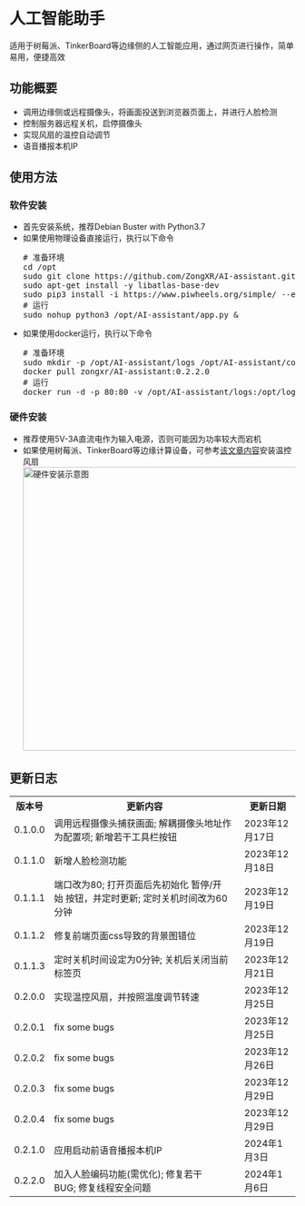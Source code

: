 <h1>人工智能助手</h1>
<p>适用于树莓派、TinkerBoard等边缘侧的人工智能应用，通过网页进行操作，简单易用，便捷高效</p>
<h2>功能概要</h2>
<ul>
<li>调用边缘侧或远程摄像头，将画面投送到浏览器页面上，并进行人脸检测</li>
<li>控制服务器远程关机，启停摄像头</li>
<li>实现风扇的温控自动调节</li>
<li>语音播报本机IP</li>
</ul>
<h2>使用方法</h2>
<h3>软件安装</h3>
<ul>
<li>首先安装系统，推荐Debian Buster with Python3.7</li>
<li>如果使用物理设备直接运行，执行以下命令<br />
<pre>
# 准备环境
cd /opt
sudo git clone https://github.com/ZongXR/AI-assistant.git
sudo apt-get install -y libatlas-base-dev
sudo pip3 install -i https://www.piwheels.org/simple/ --extra-index-url https://pypi.org/simple -r ./requirements.txt
# 运行
sudo nohup python3 /opt/AI-assistant/app.py &
</pre>
<li>如果使用docker运行，执行以下命令<br />
<pre>
# 准备环境
sudo mkdir -p /opt/AI-assistant/logs /opt/AI-assistant/config
docker pull zongxr/AI-assistant:0.2.2.0
# 运行
docker run -d -p 80:80 -v /opt/AI-assistant/logs:/opt/logs -v /opt/AI-assistant/config:/opt/indi/aiassistant/config zongxr/AI-assistant:0.2.2.0
</pre>
</li>
</ul>
<h3>硬件安装</h3>
<ul>
<li>推荐使用5V-3A直流电作为输入电源，否则可能因为功率较大而宕机</li>
<li>
如果使用树莓派、TinkerBoard等边缘计算设备，可参考<a href="https://blog.bombox.org/2021-08-28/raspberrypi-autofan/" target="_blank">该文章内容</a>安装温控风扇<br />
<a href="https://blog.bombox.org/2021-08-28/raspberrypi-autofan/" target="_blank"><img src="https://blog.bombox.org/images/post/raspberrypi/fan_wiring.png" alt="硬件安装示意图" width="500"></a>
</li>
</ul>
<h2>更新日志</h2>
<table>
<tr>
<th>版本号</th><th>更新内容</th><th>更新日期</th>
</tr>
<tr>
<td>0.1.0.0</td><td>调用远程摄像头捕获画面; 解耦摄像头地址作为配置项; 新增若干工具栏按钮</td><td>2023年12月17日</td>
</tr>
<tr>
<td>0.1.1.0</td><td>新增人脸检测功能</td><td>2023年12月18日</td>
</tr>
<tr>
<td>0.1.1.1</td><td>端口改为80;&nbsp;打开页面后先初始化&nbsp;暂停/开始&nbsp;按钮，并定时更新;&nbsp;定时关机时间改为60分钟</td><td>2023年12月19日</td>
</tr>
<tr>
<td>0.1.1.2</td><td>修复前端页面css导致的背景图错位</td><td>2023年12月19日</td>
</tr>
<tr>
<td>0.1.1.3</td><td>定时关机时间设定为0分钟;&nbsp;关机后关闭当前标签页</td><td>2023年12月21日</td>
</tr>
<tr>
<td>0.2.0.0</td><td>实现温控风扇，并按照温度调节转速</td><td>2023年12月25日</td>
</tr>
<tr>
<td>0.2.0.1</td><td>fix some bugs</td><td>2023年12月25日</td>
</tr>
<tr>
<td>0.2.0.2</td><td>fix some bugs</td><td>2023年12月26日</td>
</tr>
<tr>
<td>0.2.0.3</td><td>fix some bugs</td><td>2023年12月29日</td>
</tr>
<tr>
<td>0.2.0.4</td><td>fix some bugs</td><td>2023年12月29日</td>
</tr>
<tr>
<td>0.2.1.0</td><td>应用启动前语音播报本机IP</td><td>2024年1月3日</td>
</tr>
<tr>
<td>0.2.2.0</td><td>加入人脸编码功能&lpar;需优化&rpar;;&nbsp;修复若干BUG;&nbsp;修复线程安全问题</td><td>2024年1月6日</td>
</tr>
</table>